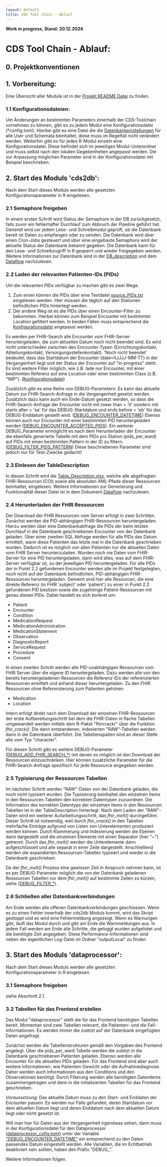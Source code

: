```yaml
---
layout: default
title: CDS Tool Chain - Ablauf
---
```


**Work in progress, Stand: 20.12.2024**

# CDS Tool Chain - Ablauf:

## 0. Projektkonventionen

## 1. Vorbereitung:

Eine Übersicht aller Module ist in der [Projekt README Datei](./) zu finden.

### 1.1 Konfigurationsdateien:

Um Änderungen an bestimmten Parameters innerhalb der CDS-Toolchain vornehmen zu können, gibt es zu jedem Modul eine Konfigurationsdatei (*config.toml). Hierbei gibt es eine Datei die die [Datenbankeinstellungen](cds_hub_db_config.toml) für alle User und Schemata beinhaltet, diese muss im Regelfall nicht verändert werden.
Weiterhin gibt es für jedes R-Modul einzeln eine Konfigurationsdatei. Diese befindet sich im jeweiligen Modul-Unterordner und muss selbst nach den lokalen Gegebenheiten angepasst werden. Die zur Anpassung möglichen Parameter sind in der Konfigurationsdatei mit Beispiel beschrieben.

## 2. Start des Moduls 'cds2db':

Nach dem Start dieses Moduls werden alle gesetzten Konfigurationsparameter in R eingelesen.

### 2.1 Semaphore freigeben

In einem ersten Schritt wird Status der Semaphore in der DB zurückgesetzt, falls zuvor ein fehlerhafter Durchlauf zum Abbruch der Pipeline geführt hat. Generell wird vor jedem Lese- und Schreibmodul geprüft, ob die Datenbank bereit ist Daten zu empfangen oder zu senden. Die Datenbank wird über einen Cron-Jobs gesteuert und über eine eingebaute Semaphore wird der aktuelle Status der Datenbank bekannt gegeben.
Die Datenbank kann für den Lese- und Schreibzugriff in R gesperrt und wieder freigegeben werden. Weitere Informationen zur Datenbank sind in der [DB_description](Postgres-cds_hub/DB_description) und dem [Dataflow](Dataflow) nachzulesen.

### 2.2  Laden der relevanten Patienten-IDs (PIDs)

Um die relevanten PIDs verfügbar zu machen gibt es zwei Wege.
1. Zum einen können die PIDs über eine Textdatei [source_PIDs.txt](R-cds2db/source_PIDs.txt) eingelesen werden. Hier müssen die täglich auf den Stationen befindlichen PIDs hinterlegt werden.
2. Der andere Weg ist es die PIDs über einen Encounter-Filter zu bekommen. Hierbei können zum Beispiel Encounter mit bestimmter Location gefiltert werden. In beiden Fällen muss entsprechend die [Konfigurationsdatei](R-cds2db/cds2db_config.toml#L123-L158) angepasst werden.

Es werden per FHIR-Search alle Encounter vom FHIR-Server heruntergeladen, die zum aktuellen Datum noch nicht beendet sind. Es wird nicht unterschieden zwischen den Encounter-Typen (Einrichtungskontakt, Abteilungskontakt, Versorgungsstellenkontakt). 'Noch nicht beendet' bedeutet, dass das Startdatum der Encounter (date=ltJJJJ-MM-TT) in der Vergangenheit liegt und der Status der Encounter auf "in-progress" steht.
Es sind weitere Filter möglich, wie z.B. lade nur Encounter, mit einer bestimmten Referenz auf eine Location oder einer bestimmten Class (z.B. "IMP"). ([Konfigurationsdatei](R-cds2db/cds2db_config.toml#L82-L122))

Zusätzlich gibt es eine Reihe von DEBUG-Parametern. Es kann das aktuelle Datum zur FHIR-Search-Anfrage in die Vergangenheit gesetzt werden. Zusätzlich dazu kann auch ein Ende-Datum gesetzt werden, so dass die FHIR-Search-Anfrage der Encounter nicht mit lower than = 'lt' sondern mit starts after = 'sa' für das DEBUG-Startdatum und ends before = 'eb' für das DEBUG-Enddatum gestellt wird. ([DEBUG_ENCOUNTER_DATETIME](R-cds2db/cds2db_config.toml#L174-L175))
Ebenso können auch nur Encounter mit einer bestimmten PID heruntergeladen werden ([DEBUG_ENCOUNTER_ACCEPTED_PIDS](R-cds2db/cds2db_config.toml#L179)). Ein weiterer DEBUG_Parameter ermöglicht es nach dem Herunterladen der Encounter die ebenfalls generierte Tabelle mit dem PIDs pro Station (pids_per_ward) auf PIDs mit einen bestimmten Pattern in der ID zu filtern. ([DEBUG_FILTER_PIDS_PATTERN](R-cds2db/cds2db_config.toml#L257))
Diese beschriebenen Parameter sind jedoch nur für Test-Zwecke gedacht!

### 2.3 Einlesen der TableDescription

In diesen Schritt wird die [Table_Description.xlsx](R-cds2db/cds2db/inst/extdata/Table_Description.xlsx), welche alle abgefragten FHIR-Ressourcen (COI) sowie alle absoluten XML-Pfade dieser Ressourcen beinhaltet, eingelesen. Weitere Informationen zur Generierung und Funktionalität dieser Datei ist in dem Dokument [Dataflow](Dataflow#voraussetzungen--vorbereitung) nachzulesen.

### 2.4 Herunterladen der FHIR Ressourcen

Der Download der FHIR Ressourcen vom Server erfolgt in zwei Schritten. Zunächst werden die  PID-abhängigen FHIR-Ressourcen heruntergeladen. Hierzu werden über eine Datenbankabfrage die PIDs der beim letzten Durchlauf in die Datenbank geschriebenen Encounter von der Datenbank geladen.
Über einer zweiten SQL Abfrage werden für alle PIDs das Datum ermittelt, wann diese Patienten das letzte mal in die Datenbank geschrieben wurden. Dadurch ist es möglich von allen Patienten nur die aktuellen Daten vom FHIR Server herunterzuladen. Wurden noch nie Daten vom FHIR-Server für eine PID heruntergeladen, dann wird alles, was auf dem FHIR-Server verfügbar ist, zu der jeweiligen PID heruntergeladen.
Für alle PIDs der in Punkt 2.2 gefundenen Encounter werden alle im Projekt festgelegten, noch nicht auf der Datenbank befindlichen, PID-abhängigen FHIR-Ressourcen heruntergeladen.
Gemeint sind hier alle Resourcen, die eine direkte Referenz (in FHIR 'subject' oder 'patient') zu einer in Punkt 2.2 gefundenen PID besitzen sowie die zugehörige Patient-Ressourcen mit genau diesen PIDs.
Dabei handelt es sich konkret um:
 - Patient
 - Encounter
 - Condition
 - MedicationRequest
 - MedicationAdministration
 - MedicationStatement
 - Observation
 - DiagnosticReport
 - ServiceRequest
 - Procedure
 - Consent

In einen zweiten Schritt werden alle PID-unabhängigen Ressourcen vom FHIR Server über die eigene ID heruntergeladen. Dazu werden alle von den bereits heruntergeladenen Ressourcen die Referenz-IDs der referenzierten Ressourcen ermittelt und anhand dieser heruntergeladen.
Zu den FHIR Ressourcen ohne Referenzierung zum Patienten gehören:
- Medication
- Location

Intern erfolgt direkt nach dem Download der einzelnen FHIR-Ressourcen der erste Aufbereitungsschritt bei dem die FHIR-Daten in flache Tabellen umgewandelt werden mittels dem R-Paket "fhircrackr" über die Funktion *fhir_crack()*. Die dann entstandenen, indexierten "RAW"-Tabellen werden dann in die Datenbank überführt. Die Tabellenspalten sind an dieser Stelle alle vom Typ "character".

Für diesen Schritt gibt es weitere DEBUG-Parameter ([DEBUG_ADD_FHIR_SEARCH_*](R-cds2db/cds2db_config.toml#L190)) mit denen es möglich ist den Download der Ressourcen einzuschränken. Hier können zusätzliche Parameter für die FHIR-Search-Anfrage spezifisch für jede Ressource angegeben werden.

### 2.5 Typisierung der Ressourcen Tabellen

Im nächsten Schritt werden "RAW"-Daten von der Datenbank geladen, die noch nicht typisiert wurden. Die Typisierung beinhaltet den einzelnen Items in den Ressourcen Tabellen den korrekten Datentypen zuzuordnen. Die Information des korrekten Datentyps der einzelnen Items in den Ressourcen Tabellen ist in der TableDescription hinterlegt.
Nach dem Laden der "RAW"-Daten wird ein weiterer Aufarbeitungsschritt, das *fhir_melt()* durchgeführt. Dieser Schritt ist notwendig, weil durch *fhir_crack()* in den Tabellen mehrfache Einträge aufgrund von Listen von Unterelementen produziert werden können. Durch Klammerung und Indexierung werden die Ebenen dann dargestellt und die einzelnen Elemente mit einen Separator (hier "~") getrennt. Durch das *fhir_melt()* werden die Unterelemente dann aufgeschlüsselt und alle separat in einer Zeile dargestellt.
Anschließend werden die expandierten Ressourcen-Tabellen typisiert und wieder in die Datenbank geschrieben.

Da der *fhir_melt()* Prozess eine gewissen Zeit in Anspruch nehmen kann, ist es per DEBUG-Parameter möglich die von der Datenbank geladenen Ressourcen Tabellen vor dem *fhir_melt()* auf bestimmte Zeilen zu kürzen, siehe ([DEBUG_FILTER_*](R-cds2db/cds2db_config.toml#L220)).

### 2.6 Schließen aller Datenbankverbindungen

Am Ende werden alle offenen Datenbankverbindungen geschlossen. Wenn es zu einen Fehler innerhalb der cds2db Moduls kommt, wird das Skript gestoppt und es wird eine Fehlermeldung angezeigt. Wenn es Warnungen gibt, läuft das Modul durch und gibt am Ende die Warnmeldungen aus. In jedem Fall werden am Ende alle Schritte, die geloggt wurden aufgelistet und die benötigte Zeit angegeben. Diese Performance-Informationen sind neben der eigentlichen Log-Datei im Ordner "outputLocal" zu finden


## 3. Start des Moduls 'dataprocessor':

Nach dem Start dieses Moduls werden alle gesetzten Konfigurationsparameter in R eingelesen.

### 3.1 Semaphore freigeben

siehe Abschnitt *2.1*.

### 3.2 Tabellen für das Frontend erstellen

Das Modul "dataprocessor" stellt die für das Frontend benötigten Tabellen bereit. Momentan sind zwei Tabellen relevant, die Patienten- und die Fall-Informationen. Es werden immer die zuletzt auf der Datenbank eingefügten Daten angefragt.

Zunächst werden die Tabellenstrukturen gemäß den Vorgaben des Frontend angelegt. Über die pids_per_ward Tabelle werden die zuletzt in die Datenbank geschriebenen Patienten geladen. Ebenso werden alle Encounter für die aktuellen PIDs geladen. Für das Frontend sind aber auch weitere Informationen, wie Patienten-Gewicht oder die Aufnahmediagnose. Daher werden auch Informationen aus den Conditions und den Observationen benötigt. Durch Filterung werden alle benötigten Datenitems zusammengetragen und dann in die initialisierten Tabellen für das Frontend geschrieben.

*Voraussetzung*: Das aktuelle Datum muss zu den Start- und Enddaten der Encounter passen. Es werden nur Fälle gefunden, deren Startdatum vor dem aktuellen Datum liegt und deren Enddatum nach dem aktuellen Datum liegt oder nicht gesetzt ist.

Will man hier für Daten aus der Vergangenheit irgendwas sehen, dann muss in der Konfigurationsdatei für den Dataprocessor ([dataprocessor_cofig.toml](R-dataprocessor)) unter der Variable  ["DEBUG_ENCOUNTER_DATETIME"](R-dataprocessor/dataprocessor_config.toml#L43) ein entsprechend zu den Daten passendes Datum eingestellt werden. Alle Variablen, die im Echtbetrieb deaktiviert sein sollten, haben den Präfix "DEBUG_".

Weitere Informationen folgen.
